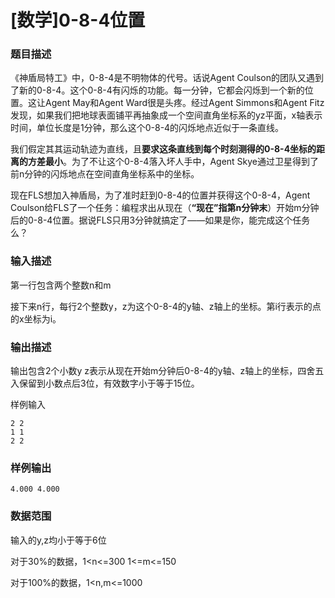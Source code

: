 # \[数学\]0-8-4位置
### 题目描述

《神盾局特工》中，0-8-4是不明物体的代号。话说Agent Coulson的团队又遇到了新的0-8-4。这个0-8-4有闪烁的功能。每一分钟，它都会闪烁到一个新的位置。这让Agent May和Agent Ward很是头疼。经过Agent Simmons和Agent Fitz发现，如果我们把地球表面铺平再抽象成一个空间直角坐标系的yz平面，x轴表示时间，单位长度是1分钟，那么这个0-8-4的闪烁地点近似于一条直线。

我们假定其其运动轨迹为直线，且**要求这条直线到每个时刻测得的0-8-4坐标的距离的方差最小**。为了不让这个0-8-4落入坏人手中，Agent Skye通过卫星得到了前n分钟的闪烁地点在空间直角坐标系中的坐标。

现在FLS想加入神盾局，为了准时赶到0-8-4的位置并获得这个0-8-4，Agent Coulson给FLS了一个任务：编程求出从现在（**“现在”指第n分钟末**）开始m分钟后的0-8-4位置。据说FLS只用3分钟就搞定了——如果是你，能完成这个任务么？

### 输入描述

第一行包含两个整数n和m

接下来n行，每行2个整数y，z为这个0-8-4的y轴、z轴上的坐标。第i行表示的点的x坐标为i。

### 输出描述

输出包含2个小数y z表示从现在开始m分钟后0-8-4的y轴、z轴上的坐标，四舍五入保留到小数点后3位，有效数字小于等于15位。

样例输入

~~~
2 2
1 1
2 2
~~~

### 样例输出

~~~
4.000 4.000
~~~

### 数据范围

输入的y,z均小于等于6位

对于30%的数据，1&lt;n&lt;=300 1&lt;=m&lt;=150

对于100%的数据，1&lt;n,m&lt;=1000


